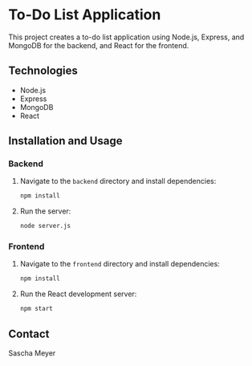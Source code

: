 # To-Do List Application

This project creates a to-do list application using Node.js, Express, and MongoDB for the backend, and React for the frontend.

## Technologies

- Node.js
- Express
- MongoDB
- React

## Installation and Usage

### Backend

1. Navigate to the `backend` directory and install dependencies:
    ```bash
    npm install
    ```

2. Run the server:
    ```bash
    node server.js
    ```

### Frontend

1. Navigate to the `frontend` directory and install dependencies:
    ```bash
    npm install
    ```

2. Run the React development server:
    ```bash
    npm start
    ```

## Contact

Sascha Meyer